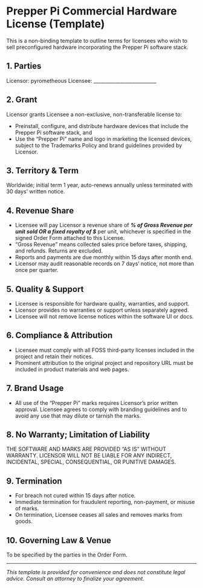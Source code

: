 # Prepper Pi Commercial Hardware License (Template)

This is a non-binding template to outline terms for licensees who wish to
sell preconfigured hardware incorporating the Prepper Pi software stack.

## 1. Parties
Licensor: pyrometheous
Licensee: __________________________

## 2. Grant
Licensor grants Licensee a non-exclusive, non-transferable license to:
- Preinstall, configure, and distribute hardware devices that include
  the Prepper Pi software stack, and
- Use the “Prepper Pi” name and logo in marketing the licensed devices,
  subject to the Trademarks Policy and brand guidelines provided by Licensor.

## 3. Territory & Term
Worldwide; initial term 1 year, auto-renews annually unless terminated with
30 days’ written notice.

## 4. Revenue Share
- Licensee will pay Licensor a revenue share of ___% of Gross Revenue per
  unit sold OR a fixed royalty of $___ per unit, whichever is specified in
  the signed Order Form attached to this License.
- “Gross Revenue” means collected sales price before taxes, shipping, and
  refunds. Returns are excluded.
- Reports and payments are due monthly within 15 days after month end.
- Licensor may audit reasonable records on 7 days’ notice, not more than
  once per quarter.

## 5. Quality & Support
- Licensee is responsible for hardware quality, warranties, and support.
- Licensor provides no warranties or support unless separately agreed.
- Licensee will not remove license notices within the software UI or docs.

## 6. Compliance & Attribution
- Licensee must comply with all FOSS third-party licenses included in the
  project and retain their notices.
- Prominent attribution to the original project and repository URL must be
  included in product materials and web pages.

## 7. Brand Usage
- All use of the “Prepper Pi” marks requires Licensor’s prior written
  approval. Licensee agrees to comply with branding guidelines and to avoid
  any use that may dilute or tarnish the marks.

## 8. No Warranty; Limitation of Liability
THE SOFTWARE AND MARKS ARE PROVIDED “AS IS” WITHOUT WARRANTY. LICENSOR
WILL NOT BE LIABLE FOR ANY INDIRECT, INCIDENTAL, SPECIAL, CONSEQUENTIAL,
OR PUNITIVE DAMAGES.

## 9. Termination
- For breach not cured within 15 days after notice.
- Immediate termination for fraudulent reporting, non-payment, or
  misuse of marks.
- On termination, Licensee ceases all sales and removes marks from goods.

## 10. Governing Law & Venue
To be specified by the parties in the Order Form.

---
*This template is provided for convenience and does not constitute legal advice.
Consult an attorney to finalize your agreement.*
